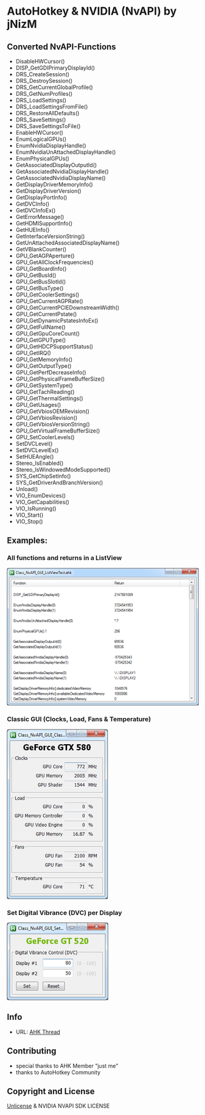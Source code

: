 # AutoHotkey & NVIDIA (NvAPI) by jNizM

## Converted NvAPI-Functions
* DisableHWCursor()
* DISP_GetGDIPrimaryDisplayId()
* DRS_CreateSession()
* DRS_DestroySession()
* DRS_GetCurrentGlobalProfile()
* DRS_GetNumProfiles()
* DRS_LoadSettings()
* DRS_LoadSettingsFromFile()
* DRS_RestoreAllDefaults()
* DRS_SaveSettings()
* DRS_SaveSettingsToFile()
* EnableHWCursor()
* EnumLogicalGPUs()
* EnumNvidiaDisplayHandle()
* EnumNvidiaUnAttachedDisplayHandle()
* EnumPhysicalGPUs()
* GetAssociatedDisplayOutputId()
* GetAssociatedNvidiaDisplayHandle()
* GetAssociatedNvidiaDisplayName()
* GetDisplayDriverMemoryInfo()
* GetDisplayDriverVersion()
* GetDisplayPortInfo()
* GetDVCInfo()
* GetDVCInfoEx()
* GetErrorMessage()
* GetHDMISupportInfo()
* GetHUEInfo()
* GetInterfaceVersionString()
* GetUnAttachedAssociatedDisplayName()
* GetVBlankCounter()
* GPU_GetAGPAperture()
* GPU_GetAllClockFrequencies()
* GPU_GetBoardInfo()
* GPU_GetBusId()
* GPU_GetBusSlotId()
* GPU_GetBusType()
* GPU_GetCoolerSettings()
* GPU_GetCurrentAGPRate()
* GPU_GetCurrentPCIEDownstreamWidth()
* GPU_GetCurrentPstate()
* GPU_GetDynamicPstatesInfoEx()
* GPU_GetFullName()
* GPU_GetGpuCoreCount()
* GPU_GetGPUType()
* GPU_GetHDCPSupportStatus()
* GPU_GetIRQ()
* GPU_GetMemoryInfo()
* GPU_GetOutputType()
* GPU_GetPerfDecreaseInfo()
* GPU_GetPhysicalFrameBufferSize()
* GPU_GetSystemType()
* GPU_GetTachReading()
* GPU_GetThermalSettings()
* GPU_GetUsages()
* GPU_GetVbiosOEMRevision()
* GPU_GetVbiosRevision()
* GPU_GetVbiosVersionString()
* GPU_GetVirtualFrameBufferSize()
* GPU_SetCoolerLevels()
* SetDVCLevel()
* SetDVCLevelEx()
* SetHUEAngle()
* Stereo_IsEnabled()
* Stereo_IsWindowedModeSupported()
* SYS_GetChipSetInfo()
* SYS_GetDriverAndBranchVersion()
* Unload()
* VIO_EnumDevices()
* VIO_GetCapabilities()
* VIO_IsRunning()
* VIO_Start()
* VIO_Stop()

## Examples:
### All functions and returns in a ListView
![Class_NvAPI_GUI_ListViewTest](Class_NvAPI_GUI_ListViewTest.png)

### Classic GUI (Clocks, Load, Fans & Temperature)
![Class_NvAPI_GUI_Classic](Class_NvAPI_GUI_Classic.png)

### Set Digital Vibrance (DVC) per Display
![Class_NvAPI_GUI_SetDVC](Class_NvAPI_GUI_SetDVC.png)


## Info
* URL: [AHK Thread](http://ahkscript.org/boards/viewtopic.php?f=6&t=5508)


## Contributing
* special thanks to AHK Member "just me"
* thanks to AutoHotkey Community


## Copyright and License
[Unlicense](LICENSE) & NVIDIA NVAPI SDK LICENSE